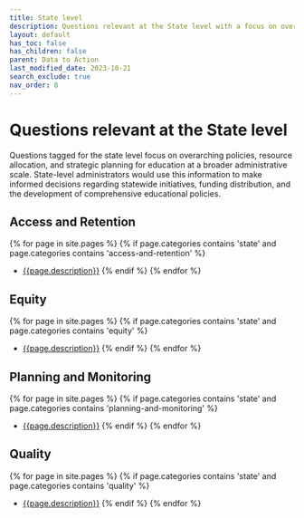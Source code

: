 ```yaml
---
title: State level
description: Questions relevant at the State level with a focus on overarching policies, resource allocation, and strategic planning for education at a broader administrative scale.
layout: default
has_toc: false
has_children: false
parent: Data to Action
last_modified_date: 2023-10-21
search_exclude: true
nav_order: 8
---
```


# Questions relevant at the State level
Questions tagged for the state level focus on overarching policies, resource allocation, and strategic planning for education at a broader administrative scale. State-level administrators would use this information to make informed decisions regarding statewide initiatives, funding distribution, and the development of comprehensive educational policies.

## Access and Retention
{% for page in site.pages %}
  {% if page.categories contains 'state' and page.categories contains 'access-and-retention' %}
  -  [{{page.description}}]({{site.url}}{{page.url}})
  {% endif %}
{% endfor %}

## Equity
{% for page in site.pages %}
  {% if page.categories contains 'state' and page.categories contains 'equity' %}
  -  [{{page.description}}]({{site.url}}{{page.url}})
  {% endif %}
{% endfor %}

## Planning and Monitoring
{% for page in site.pages %}
  {% if page.categories contains 'state' and page.categories contains 'planning-and-monitoring' %}
  -  [{{page.description}}]({{site.url}}{{page.url}})
  {% endif %}
{% endfor %}

## Quality
{% for page in site.pages %}
  {% if page.categories contains 'state' and page.categories contains 'quality' %}
  -  [{{page.description}}]({{site.url}}{{page.url}})
  {% endif %}
{% endfor %}
